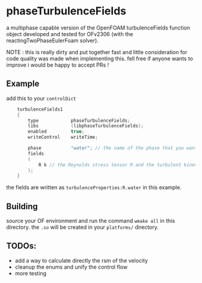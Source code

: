 # phaseTurbulenceFields

a multiphase capable version of the OpenFOAM turbulenceFields function object
developed and tested for OFv2306 (with the reactingTwoPhaseEulerFoam solver).

NOTE : this is really dirty and put together fast and little consideration for code quality was made when implementing this. fell free if anyone wants to improve i would be happy to accept PRs !

## Example

add this to your `controlDict`

```c++
    turbulenceFields1
    {
        type            phaseTurbulenceFields;
        libs            (libphaseTurbulenceFields);
        enabled         true;
        writeControl    writeTime;

        phase           "water"; // the name of the phase that you want to calculate the fields for
        fields
        (
            R k // the Reynolds stress tensor R and the turbulent kinetic energy k 
        );
    }
```

the fields are written as `turbulenceProperties:R.water` in this example.

## Building
source your OF environment and run the command `wmake all` in this directory. the `.so` will be created in your `platforms/` directory.

## TODOs:
- add a way to calculate directly the rsm of the velocity
- cleanup the enums and unify the control flow
- more testing
